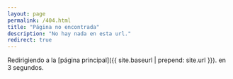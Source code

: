 ```yaml
---
layout: page
permalink: /404.html
title: "Página no encontrada"
description: "No hay nada en esta url."
redirect: true
---
```


Redirigiendo a la [página principal]({{ site.baseurl | prepend: site.url }}). en 3 segundos.
